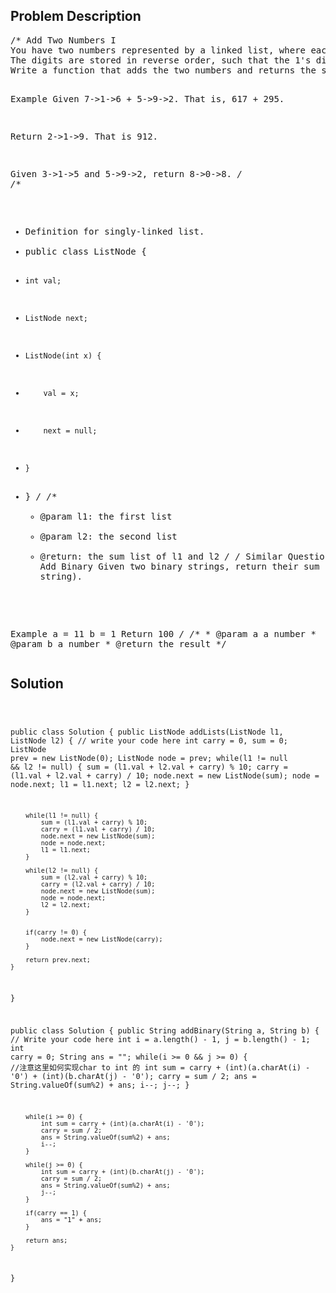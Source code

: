 <!--
<style>
  body { font-family: Arial, sans-serif; }
  .container { max-width: 700px; margin: 0 auto; padding: 10px; }
  .comment-block { background-color: #f9f9f9; padding: 10px; border-left: 5px solid #ccc; overflow-wrap: break-word; white-space: pre-wrap; }
  .code-block { background-color: #f4f4f4; padding: 10px; border: 1px solid #ddd; overflow-wrap: break-word; white-space: pre-wrap; }
</style>
-->

<div class='container'>
<h2>Problem Description</h2>
<div class='comment-block'>
<pre>
/* Add Two Numbers I
You have two numbers represented by a linked list, where each node contains a single digit. 
The digits are stored in reverse order, such that the 1's digit is at the head of the list. 
Write a function that adds the two numbers and returns the sum as a linked list.

Example
Given 7->1->6 + 5->9->2. That is, 617 + 295.

Return 2->1->9. That is 912.

Given 3->1->5 and 5->9->2, return 8->0->8.
*/
/**
 * Definition for singly-linked list.
 * public class ListNode {
 *     int val;
 *     ListNode next;
 *     ListNode(int x) {
 *         val = x;
 *         next = null;      
 *     }
 * }
 */
    /**
     * @param l1: the first list
     * @param l2: the second list
     * @return: the sum list of l1 and l2 
     */
/* Similar Question: Add Binary
Given two binary strings, return their sum (also a binary string).

Example
a = 11
b = 1
Return 100
*/
    /**
     * @param a a number
     * @param b a number
     * @return the result
     */
</pre>
</div>

<h2>Solution</h2>
<div class='code-block'>
<pre><code class='language-java'>

public class Solution {
    public ListNode addLists(ListNode l1, ListNode l2) {
        // write your code here
        int carry = 0, sum = 0;
        ListNode prev = new ListNode(0);
        ListNode node = prev;
        while(l1 != null && l2 != null) {
            sum = (l1.val + l2.val + carry) % 10;
            carry = (l1.val + l2.val + carry) / 10;
            node.next = new ListNode(sum);
            node = node.next;
            l1 = l1.next;
            l2 = l2.next;
        }

        while(l1 != null) {
            sum = (l1.val + carry) % 10;
            carry = (l1.val + carry) / 10;
            node.next = new ListNode(sum);
            node = node.next;
            l1 = l1.next;
        }
        
        while(l2 != null) {
            sum = (l2.val + carry) % 10;
            carry = (l2.val + carry) / 10;
            node.next = new ListNode(sum);
            node = node.next;
            l2 = l2.next;
        }

      
        if(carry != 0) {
            node.next = new ListNode(carry);
        }
        
        return prev.next;
    }
}


public class Solution {
    public String addBinary(String a, String b) {
        // Write your code here
        int i = a.length() - 1, j = b.length() - 1;
        int carry = 0;
        String ans = "";
        while(i >= 0 && j >= 0) { //注意这里如何实现char to int 的
            int sum = carry + (int)(a.charAt(i) - '0') + (int)(b.charAt(j) - '0');
            carry = sum / 2;
            ans = String.valueOf(sum%2) + ans;
            i--;
            j--;
        }
        
        while(i >= 0) {
            int sum = carry + (int)(a.charAt(i) - '0');
            carry = sum / 2;
            ans = String.valueOf(sum%2) + ans;
            i--;
        }
        
        while(j >= 0) {
            int sum = carry + (int)(b.charAt(j) - '0');
            carry = sum / 2;
            ans = String.valueOf(sum%2) + ans;
            j--;
        }  
        
        if(carry == 1) {
            ans = "1" + ans;
        }
            
        return ans;
    }
}


</code></pre>
</div>
</div>
